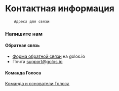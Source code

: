 # Контактная информация
        Адреса для связи
<!-- toc -->

### Напишите нам
#### Обратная связь
- [Форма обратной связи](https://golos.io/submit.html?type=submit_feedback) на golos.io
- Почта [support@golos.io](mailto:support@golos.io)

#### Команда Голоса
[Команда и основатели Голоса](https://golos.io/about#team)
